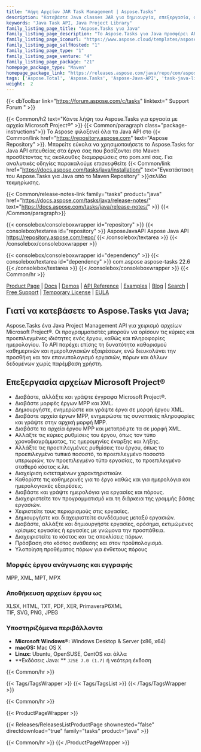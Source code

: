 ```yaml
---
title: "Λήψη Αρχείων JAR Task Management | Aspose.Tasks"
description: "Κατεβάστε Java classes JAR για δημιουργία, επεξεργασία, απόδοση, μετατροπή αρχείων Project. Υποστηρίζει τύπους, ημερολόγια, εργασίες, πόρους, αναφορές και ανάλυση κινδύνου έργου."
keywords: "Java Task API, Java Project Library"
family_listing_page_title: "Aspose.Tasks για Java"
family_listing_page_description: "Το Aspose.Tasks για Java προσφέρει API διαχείρισης έργων που επιτρέπουν στους προγραμματιστές εφαρμογών Java να παρέχουν δυνατότητα χειρισμού εγγράφων Microsoft Project ® στις εφαρμογές τους - όλα αυτά χωρίς τη χρήση του Microsoft Project ®."
family_listing_page_iconurl: "https://www.aspose.cloud/templates/aspose/App_Themes/V3/images/tasks/272x272/aspose_tasks-for-java-min.png"
family_listing_page_selfHosted: "1"
family_listing_page_type: "1"
family_listing_page_venture: "4"
family_listing_page_package: "21"
homepage_package_type: "Maven"
homepage_package_link: "https://releases.aspose.com/java/repo/com/aspose/aspose-tasks/"
tags: ['Aspose.Total', 'Aspose.Tasks', 'Aspose-Java-API', 'task-java-library', 'task-java-class', 'Maven', 'MPP', 'XML', 'MPT', 'XER', 'P6XML', 'MPX', 'J2SE', 'formula', 'calendar', 'task', 'task-scheduling', 'assignment', 'task-cost', 'project-cost', 'project-scheduling']
weight:  2
---
```


{{< dbToolbar link="https://forum.aspose.com/c/tasks" linktext=" Support Forum " >}}

{{< Common/h2 text="Κάντε λήψη του Aspose.Tasks για εργασία με αρχεία Microsoft Project®"  >}}
{{< Common/paragraph class="package-instructions">}}
Το Aspose φιλοξενεί όλα τα Java API στο
{{< Common/link href="https://repository.aspose.com" text="Aspose Repository"  >}}. Μπορείτε εύκολα να χρησιμοποιήσετε το Aspose.Tasks for Java API απευθείας στα έργα σας που βασίζονται στο Maven προσθέτοντας τις ακόλουθες διαμορφώσεις στο pom.xml σας. Για αναλυτικές οδηγίες παρακαλούμε επισκεφθείτε
{{< Common/link href="https://docs.aspose.com/tasks/java/installation/" text="Εγκατάσταση του Aspose.Tasks για Java από το Maven Repository"  >}}σελίδα τεκμηρίωσης.

{{< Common/release-notes-link family="tasks" product="java" href="https://docs.aspose.com/tasks/java/release-notes/" text="https://docs.aspose.com/tasks/java/release-notes/"  >}}
{{< /Common/paragraph>}}

{{< consolebox/consoleboxwrapper id="repository" >}}
   {{< consolebox/textarea id="repository" >}} 
      <repository>
      <id>AsposeJavaAPI</id>
      <name>Aspose Java API</name>
      <url>https://repository.aspose.com/repo/</url>
      </repository> 
   {{< /consolebox/textarea >}}
{{< /consolebox/consoleboxwrapper >}}

{{< consolebox/consoleboxwrapper id="dependency" >}}
   {{< consolebox/textarea id="dependency" >}}
      <dependency>
      <groupId>com.aspose</groupId>
      <artifactId>aspose-tasks</artifactId>
      <version>22.6</version>
      </dependency>
   {{< /consolebox/textarea >}}
{{< /consolebox/consoleboxwrapper >}}
{{< Common/hr >}}

[Product Page](https://products.aspose.com/tasks/java) | [Docs](https://docs.aspose.com/tasks/java/) | [Demos](https://products.aspose.app/tasks/family) | [API Reference](https://reference.aspose.com/tasks/java) | [Examples](https://github.com/aspose-tasks/Aspose.Tasks-for-Java) | [Blog](https://blog.aspose.com/category/tasks/) | [Search](https://search.aspose.com/) | [Free Support](https://forum.aspose.com/c/tasks) | [Temporary License](https://purchase.aspose.com/temporary-license) | [EULA](https://about.aspose.com/legal/eula/)

## Γιατί να κατεβάσετε το Aspose.Tasks για Java;

Aspose.Tasks ένα Java Project Management API για χειρισμό αρχείων Microsoft Project®. Οι προγραμματιστές μπορούν να ορίσουν τις κύριες και προεπιλεγμένες ιδιότητες ενός έργου, καθώς και πληροφορίες ημερολογίου. Το API παρέχει επίσης τη δυνατότητα καθορισμού καθημερινών και ημερολογιακών εξαιρέσεων, ενώ διευκολύνει την προσθήκη και τον επανυπολογισμό εργασιών, πόρων και άλλων δεδομένων χωρίς παρέμβαση χρήστη.

## Επεξεργασία αρχείων Microsoft Project®

- Διαβάστε, αλλάξτε και γράψτε έγγραφα Microsoft Project®.
- Διαβάστε μορφές έργων MPP και XML.
- Δημιουργήστε, ενημερώστε και γράψτε έργα σε μορφή έργου XML.
- Διαβάστε αρχεία έργων MPP, ενημερώστε τις συνοπτικές πληροφορίες και γράψτε στην αρχική μορφή MPP.
- Διαβάστε τα αρχεία έργου MPP και μετατρέψτε τα σε μορφή XML.
- Αλλάξτε τις κύριες ρυθμίσεις του έργου, όπως τον τύπο χρονοδιαγράμματος, τις ημερομηνίες έναρξης και λήξης.
- Αλλάξτε τις προεπιλεγμένες ρυθμίσεις του έργου, όπως το προεπιλεγμένο τυπικό ποσοστό, το προεπιλεγμένο ποσοστό υπερωριών, τον προεπιλεγμένο τύπο εργασίας, το προεπιλεγμένο σταθερό κόστος κ.λπ.
- Διαχείριση εκτεταμένων χαρακτηριστικών.
- Καθορίστε τις καθημερινές για το έργο καθώς και για ημερολόγια και ημερολογιακές εξαιρέσεις.
- Διαβάστε και γράψτε ημερολόγια για εργασίες και πόρους.
- Διαχειριστείτε τον προγραμματισμό και τη διάρκεια της γραμμής βάσης εργασιών.
- Χειριστείτε τους περιορισμούς στις εργασίες.
- Δημιουργήστε και διαχειριστείτε συνδέσμους μεταξύ εργασιών.
- Διαβάστε, αλλάξτε και δημιουργήστε εργασίες, ορόσημα, εκτιμώμενες κρίσιμες εργασίες ή εργασίες με γνώμονα την προσπάθεια.
- Διαχειριστείτε το κόστος και τις αποκλίσεις πόρων.
- Πρόσβαση στο κόστος ανάθεσης και στον προϋπολογισμό.
- Υλοποίηση προθέματος πόρων για ένθετους πόρους

### Μορφές έργου ανάγνωσης και εγγραφής

MPP, XML, MPT, MPX

### Αποθήκευση αρχείων έργου ως

XLSX, HTML, TXT, PDF, XER, PrimaveraP6XML\
TIF, SVG, PNG, JPEG

### Υποστηριζόμενα περιβάλλοντα

- **Microsoft Windows®:** Windows Desktop & Server (x86, x64)
- **macOS:** Mac OS X
- **Linux:** Ubuntu, OpenSUSE, CentOS και άλλα
- **Εκδόσεις Java: ** `J2SE 7.0 (1.7)` ή νεότερη έκδοση

{{< Common/hr >}}

{{< Tags/TagsWrapper >}}
 {{< Tags/TagsList >}}
{{< /Tags/TagsWrapper >}}

{{< Common/hr >}}

{{< ProductPageWrapper >}}
<!-- ReleasesListProductPage-->
   {{< Releases/ReleasesListProductPage shownested="false"  directdownload="true" family="tasks" product="java" >}}
<!-- /ReleasesListProductPage-->
{{< Common/hr >}}
{{< /ProductPageWrapper >}}

